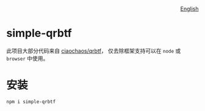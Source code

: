 <p align='right'>
  <a href='./README_CN.md' target='_blank' hreflang='zh-cn'>English</a>
</p>

# simple-qrbtf
此项目大部分代码来自 [ciaochaos/qrbtf](https://github.com/ciaochaos/qrbtf)， 仅去除框架支持可以在 `node` 或 `browser` 中使用。

# 安装
`npm i simple-qrbtf`
